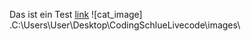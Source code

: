 Das ist ein Test [link](https://www.atlassian.com/git/tutorials/atlassian-git-cheatsheet)
![cat_image] .C:\Users\User\Desktop\CodingSchlueLivecode\images\